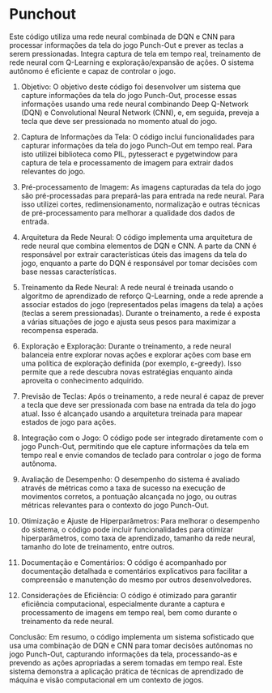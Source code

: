 # Punchout
Este código utiliza uma rede neural combinada de DQN e CNN para processar informações da tela do jogo Punch-Out e prever as teclas a serem pressionadas. Integra captura de tela em tempo real, treinamento de rede neural com Q-Learning e exploração/expansão de ações. O sistema autônomo é eficiente e capaz de controlar o jogo.

1. Objetivo:
O objetivo deste código foi desenvolver um sistema que capture informações da tela do jogo Punch-Out, processe essas informações usando uma rede neural combinando Deep Q-Network (DQN) e Convolutional Neural Network (CNN), e, em seguida, preveja a tecla que deve ser pressionada no momento atual do jogo.

2. Captura de Informações da Tela:
O código inclui funcionalidades para capturar informações da tela do jogo Punch-Out em tempo real. Para isto utilizei biblioteca como PIL, pytesseract e pygetwindow para captura de tela e processamento de imagem para extrair dados relevantes do jogo.

3. Pré-processamento de Imagem:
As imagens capturadas da tela do jogo são pré-processadas para prepará-las para entrada na rede neural. Para isso utilizei cortes, redimensionamento, normalização e outras técnicas de pré-processamento para melhorar a qualidade dos dados de entrada.

4. Arquitetura da Rede Neural:
O código implementa uma arquitetura de rede neural que combina elementos de DQN e CNN. A parte da CNN é responsável por extrair características úteis das imagens da tela do jogo, enquanto a parte do DQN é responsável por tomar decisões com base nessas características.

5. Treinamento da Rede Neural:
A rede neural é treinada usando o algoritmo de aprendizado de reforço Q-Learning, onde a rede aprende a associar estados do jogo (representados pelas imagens da tela) a ações (teclas a serem pressionadas). Durante o treinamento, a rede é exposta a várias situações de jogo e ajusta seus pesos para maximizar a recompensa esperada.

6. Exploração e Exploração:
Durante o treinamento, a rede neural balanceia entre explorar novas ações e explorar ações com base em uma política de exploração definida (por exemplo, ε-greedy). Isso permite que a rede descubra novas estratégias enquanto ainda aproveita o conhecimento adquirido.

7. Previsão de Teclas:
Após o treinamento, a rede neural é capaz de prever a tecla que deve ser pressionada com base na entrada da tela do jogo atual. Isso é alcançado usando a arquitetura treinada para mapear estados de jogo para ações.

8. Integração com o Jogo:
O código pode ser integrado diretamente com o jogo Punch-Out, permitindo que ele capture informações da tela em tempo real e envie comandos de teclado para controlar o jogo de forma autônoma.

9. Avaliação de Desempenho:
O desempenho do sistema é avaliado através de métricas como a taxa de sucesso na execução de movimentos corretos, a pontuação alcançada no jogo, ou outras métricas relevantes para o contexto do jogo Punch-Out.

10. Otimização e Ajuste de Hiperparâmetros:
Para melhorar o desempenho do sistema, o código pode incluir funcionalidades para otimizar hiperparâmetros, como taxa de aprendizado, tamanho da rede neural, tamanho do lote de treinamento, entre outros.

11. Documentação e Comentários:
O código é acompanhado por documentação detalhada e comentários explicativos para facilitar a compreensão e manutenção do mesmo por outros desenvolvedores.

12. Considerações de Eficiência:
O código é otimizado para garantir eficiência computacional, especialmente durante a captura e processamento de imagens em tempo real, bem como durante o treinamento da rede neural.

Conclusão:
Em resumo, o código implementa um sistema sofisticado que usa uma combinação de DQN e CNN para tomar decisões autônomas no jogo Punch-Out, capturando informações da tela, processando-as e prevendo as ações apropriadas a serem tomadas em tempo real. Este sistema demonstra a aplicação prática de técnicas de aprendizado de máquina e visão computacional em um contexto de jogos.
